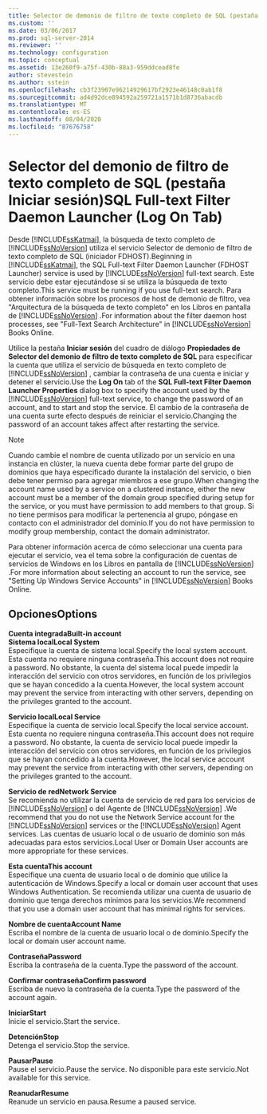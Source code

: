 ```yaml
---
title: Selector de demonio de filtro de texto completo de SQL (pestaña Iniciar sesión) | Microsoft Docs
ms.custom: ''
ms.date: 03/06/2017
ms.prod: sql-server-2014
ms.reviewer: ''
ms.technology: configuration
ms.topic: conceptual
ms.assetid: 13e260f9-a75f-430b-88a3-959ddcead8fe
author: stevestein
ms.author: sstein
ms.openlocfilehash: cb3f23907e96214929617bf2923e46148c0ab1f8
ms.sourcegitcommit: ad4d92dce894592a259721a1571b1d8736abacdb
ms.translationtype: MT
ms.contentlocale: es-ES
ms.lasthandoff: 08/04/2020
ms.locfileid: "87676758"
---
```

# <a name="sql-full-text-filter-daemon-launcher-log-on-tab"></a><span data-ttu-id="791f6-102">Selector del demonio de filtro de texto completo de SQL (pestaña Iniciar sesión)</span><span class="sxs-lookup"><span data-stu-id="791f6-102">SQL Full-text Filter Daemon Launcher (Log On Tab)</span></span>
  <span data-ttu-id="791f6-103">Desde [!INCLUDE[ssKatmai](../../includes/sskatmai-md.md)], la búsqueda de texto completo de [!INCLUDE[ssNoVersion](../../includes/ssnoversion-md.md)] utiliza el servicio Selector de demonio de filtro de texto completo de SQL (iniciador FDHOST).</span><span class="sxs-lookup"><span data-stu-id="791f6-103">Beginning in [!INCLUDE[ssKatmai](../../includes/sskatmai-md.md)], the SQL Full-text Filter Daemon Launcher (FDHOST Launcher) service is used by [!INCLUDE[ssNoVersion](../../includes/ssnoversion-md.md)] full-text search.</span></span> <span data-ttu-id="791f6-104">Este servicio debe estar ejecutándose si se utiliza la búsqueda de texto completo.</span><span class="sxs-lookup"><span data-stu-id="791f6-104">This service must be running if you use full-text search.</span></span> <span data-ttu-id="791f6-105">Para obtener información sobre los procesos de host de demonio de filtro, vea "Arquitectura de la búsqueda de texto completo" en los Libros en pantalla de [!INCLUDE[ssNoVersion](../../includes/ssnoversion-md.md)] .</span><span class="sxs-lookup"><span data-stu-id="791f6-105">For information about the filter daemon host processes, see "Full-Text Search Architecture" in [!INCLUDE[ssNoVersion](../../includes/ssnoversion-md.md)] Books Online.</span></span>  
  
 <span data-ttu-id="791f6-106">Utilice la pestaña **Iniciar sesión** del cuadro de diálogo **Propiedades de Selector del demonio de filtro de texto completo de SQL** para especificar la cuenta que utiliza el servicio de búsqueda en texto completo de [!INCLUDE[ssNoVersion](../../includes/ssnoversion-md.md)] , cambiar la contraseña de una cuenta e iniciar y detener el servicio.</span><span class="sxs-lookup"><span data-stu-id="791f6-106">Use the **Log On** tab of the **SQL Full-text Filter Daemon Launcher  Properties** dialog box to specify the account used by the [!INCLUDE[ssNoVersion](../../includes/ssnoversion-md.md)] full-text service, to change the password of an account, and to start and stop the service.</span></span> <span data-ttu-id="791f6-107">El cambio de la contraseña de una cuenta surte efecto después de reiniciar el servicio.</span><span class="sxs-lookup"><span data-stu-id="791f6-107">Changing the password of an account takes affect after restarting the service.</span></span>  
  
> [!NOTE]  
>  <span data-ttu-id="791f6-108">Cuando cambie el nombre de cuenta utilizado por un servicio en una instancia en clúster, la nueva cuenta debe formar parte del grupo de dominios que haya especificado durante la instalación del servicio, o bien debe tener permiso para agregar miembros a ese grupo.</span><span class="sxs-lookup"><span data-stu-id="791f6-108">When changing the account name used by a service on a clustered instance, either the new account must be a member of the domain group specified during setup for the service, or you must have permission to add members to that group.</span></span> <span data-ttu-id="791f6-109">Si no tiene permisos para modificar la pertenencia al grupo, póngase en contacto con el administrador del dominio.</span><span class="sxs-lookup"><span data-stu-id="791f6-109">If you do not have permission to modify group membership, contact the domain administrator.</span></span>  
>   
>  <span data-ttu-id="791f6-110">Para obtener información acerca de cómo seleccionar una cuenta para ejecutar el servicio, vea el tema sobre la configuración de cuentas de servicios de Windows en los Libros en pantalla de [!INCLUDE[ssNoVersion](../../includes/ssnoversion-md.md)] .</span><span class="sxs-lookup"><span data-stu-id="791f6-110">For more information about selecting an account to run the service, see "Setting Up Windows Service Accounts" in [!INCLUDE[ssNoVersion](../../includes/ssnoversion-md.md)] Books Online.</span></span>  
  
## <a name="options"></a><span data-ttu-id="791f6-111">Opciones</span><span class="sxs-lookup"><span data-stu-id="791f6-111">Options</span></span>  
 <span data-ttu-id="791f6-112">**Cuenta integrada**</span><span class="sxs-lookup"><span data-stu-id="791f6-112">**Built-in account**</span></span>  
 <span data-ttu-id="791f6-113">**Sistema local**</span><span class="sxs-lookup"><span data-stu-id="791f6-113">**Local System**</span></span>  
 <span data-ttu-id="791f6-114">Especifique la cuenta de sistema local.</span><span class="sxs-lookup"><span data-stu-id="791f6-114">Specify the local system account.</span></span> <span data-ttu-id="791f6-115">Esta cuenta no requiere ninguna contraseña.</span><span class="sxs-lookup"><span data-stu-id="791f6-115">This account does not require a password.</span></span> <span data-ttu-id="791f6-116">No obstante, la cuenta del sistema local puede impedir la interacción del servicio con otros servidores, en función de los privilegios que se hayan concedido a la cuenta.</span><span class="sxs-lookup"><span data-stu-id="791f6-116">However, the local system account may prevent the service from interacting with other servers, depending on the privileges granted to the account.</span></span>  
  
 <span data-ttu-id="791f6-117">**Servicio local**</span><span class="sxs-lookup"><span data-stu-id="791f6-117">**Local Service**</span></span>  
 <span data-ttu-id="791f6-118">Especifique la cuenta de servicio local.</span><span class="sxs-lookup"><span data-stu-id="791f6-118">Specify the local service account.</span></span> <span data-ttu-id="791f6-119">Esta cuenta no requiere ninguna contraseña.</span><span class="sxs-lookup"><span data-stu-id="791f6-119">This account does not require a password.</span></span> <span data-ttu-id="791f6-120">No obstante, la cuenta de servicio local puede impedir la interacción del servicio con otros servidores, en función de los privilegios que se hayan concedido a la cuenta.</span><span class="sxs-lookup"><span data-stu-id="791f6-120">However, the local service account may prevent the service from interacting with other servers, depending on the privileges granted to the account.</span></span>  
  
 <span data-ttu-id="791f6-121">**Servicio de red**</span><span class="sxs-lookup"><span data-stu-id="791f6-121">**Network Service**</span></span>  
 <span data-ttu-id="791f6-122">Se recomienda no utilizar la cuenta de servicio de red para los servicios de [!INCLUDE[ssNoVersion](../../includes/ssnoversion-md.md)] o del Agente de [!INCLUDE[ssNoVersion](../../includes/ssnoversion-md.md)] .</span><span class="sxs-lookup"><span data-stu-id="791f6-122">We recommend that you do not use the Network Service account for the [!INCLUDE[ssNoVersion](../../includes/ssnoversion-md.md)] services or the [!INCLUDE[ssNoVersion](../../includes/ssnoversion-md.md)] Agent services.</span></span> <span data-ttu-id="791f6-123">Las cuentas de usuario local o de usuario de dominio son más adecuadas para estos servicios.</span><span class="sxs-lookup"><span data-stu-id="791f6-123">Local User or Domain User accounts are more appropriate for these services.</span></span>  
  
 <span data-ttu-id="791f6-124">**Esta cuenta**</span><span class="sxs-lookup"><span data-stu-id="791f6-124">**This account**</span></span>  
 <span data-ttu-id="791f6-125">Especifique una cuenta de usuario local o de dominio que utilice la autenticación de Windows.</span><span class="sxs-lookup"><span data-stu-id="791f6-125">Specify a local or domain user account that uses Windows Authentication.</span></span> <span data-ttu-id="791f6-126">Se recomienda utilizar una cuenta de usuario de dominio que tenga derechos mínimos para los servicios.</span><span class="sxs-lookup"><span data-stu-id="791f6-126">We recommend that you use a domain user account that has minimal rights for services.</span></span>  
  
 <span data-ttu-id="791f6-127">**Nombre de cuenta**</span><span class="sxs-lookup"><span data-stu-id="791f6-127">**Account Name**</span></span>  
 <span data-ttu-id="791f6-128">Escriba el nombre de la cuenta de usuario local o de dominio.</span><span class="sxs-lookup"><span data-stu-id="791f6-128">Specify the local or domain user account name.</span></span>  
  
 <span data-ttu-id="791f6-129">**Contraseña**</span><span class="sxs-lookup"><span data-stu-id="791f6-129">**Password**</span></span>  
 <span data-ttu-id="791f6-130">Escriba la contraseña de la cuenta.</span><span class="sxs-lookup"><span data-stu-id="791f6-130">Type the password of the account.</span></span>  
  
 <span data-ttu-id="791f6-131">**Confirmar contraseña**</span><span class="sxs-lookup"><span data-stu-id="791f6-131">**Confirm password**</span></span>  
 <span data-ttu-id="791f6-132">Escriba de nuevo la contraseña de la cuenta.</span><span class="sxs-lookup"><span data-stu-id="791f6-132">Type the password of the account again.</span></span>  
  
 <span data-ttu-id="791f6-133">**Iniciar**</span><span class="sxs-lookup"><span data-stu-id="791f6-133">**Start**</span></span>  
 <span data-ttu-id="791f6-134">Inicie el servicio.</span><span class="sxs-lookup"><span data-stu-id="791f6-134">Start the service.</span></span>  
  
 <span data-ttu-id="791f6-135">**Detención**</span><span class="sxs-lookup"><span data-stu-id="791f6-135">**Stop**</span></span>  
 <span data-ttu-id="791f6-136">Detenga el servicio.</span><span class="sxs-lookup"><span data-stu-id="791f6-136">Stop the service.</span></span>  
  
 <span data-ttu-id="791f6-137">**Pausar**</span><span class="sxs-lookup"><span data-stu-id="791f6-137">**Pause**</span></span>  
 <span data-ttu-id="791f6-138">Pause el servicio.</span><span class="sxs-lookup"><span data-stu-id="791f6-138">Pause the service.</span></span> <span data-ttu-id="791f6-139">No disponible para este servicio.</span><span class="sxs-lookup"><span data-stu-id="791f6-139">Not available for this service.</span></span>  
  
 <span data-ttu-id="791f6-140">**Reanudar**</span><span class="sxs-lookup"><span data-stu-id="791f6-140">**Resume**</span></span>  
 <span data-ttu-id="791f6-141">Reanude un servicio en pausa.</span><span class="sxs-lookup"><span data-stu-id="791f6-141">Resume a paused service.</span></span>  
  
  
